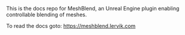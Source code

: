 This is the docs repo for MeshBlend, an Unreal Engine plugin enabling controllable blending of meshes.

To read the docs goto: https://meshblend.lervik.com